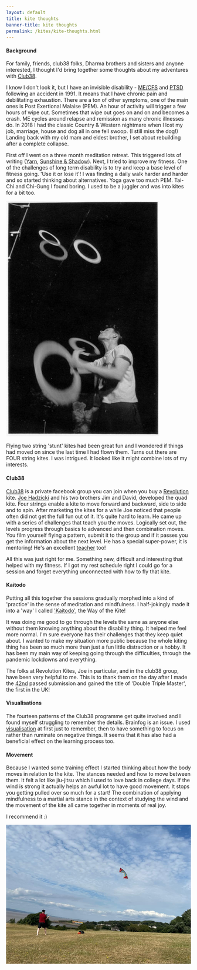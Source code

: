 ```yaml
---
layout: default
title: kite thoughts 
banner-title: kite thoughts 
permalink: /kites/kite-thoughts.html
---
```


#### Background
For family, friends, club38 folks, Dharma brothers and sisters and anyone interested, I thought I'd bring together some thoughts about my adventures with [Club38](#club38).  

I know I don't look it, but I have an invisible disability - [ME/CFS](https://meassociation.org.uk/what-is-me-cfs/) and [PTSD](https://www.nhs.uk/mental-health/conditions/post-traumatic-stress-disorder-ptsd/overview/) following an accident in 1991. It means that I have chronic pain and debilitating exhaustion. There are a ton of other symptoms, one of the main ones is Post Exertional Malaise (PEM). An hour of activity will trigger a few hours of wipe out. Sometimes that wipe out goes on and on and becomes a crash. ME cycles around relapse and remission as many chronic illnesses do. In 2018 I had the classic Country & Western nightmare when I lost my job, marriage, house and dog all in one fell swoop. (I still miss the dog!) Landing back with my old mam and eldest brother, I set about rebuilding after a complete collapse.  

First off I went on a three month meditation retreat. This triggered lots of writing ([Yarn](/yarn), [Sunshine & Shadow](/sun)). Next, I tried to improve my fitness. One of the challenges of long term disability is to try and keep a base level of fitness going. 'Use it or lose it'! I was finding a daily walk harder and harder and so started thinking about alternatives. Yoga gave too much PEM. Tai-Chi and Chi-Gung I found boring. I used to be a juggler and was into kites for a bit too. 

![5 rings](/assets/images/circus/5rings.jpg)

Flying two string 'stunt' kites had been great fun and I wondered if things had moved on since the last time I had flown them. Turns out there are FOUR string kites. I was intrigued. It looked like it might combine lots of my interests.



#### Club38
[Club38](https://revkites.com/club-38/) is a private facebook group you can join when you buy a [Revolution](https://revkites.com) kite. [Joe Hadzicki](https://about.me/joe.hadzicki) and his two brothers Jim and David, developed the quad kite. Four strings enable a kite to move forward and backward, side to side and to spin. After marketing the kites for a while Joe noticed that people often did not get the full fun out of it. It's quite hard to learn. He came up with a series of challenges that teach you the moves. Logically set out, the levels progress through basics to advanced and then combination moves. You film yourself flying a pattern, submit it to the group and if it passes you get the information about the next level. He has a special super-power, it is mentoring! He's an excellent [teacher](https://www.youtube.com/user/jhadzicki) too!

All this was just right for me. Something new, difficult and interesting that helped with my fitness. If I got my rest schedule right I could go for a session and forget everything unconnected with how to fly that kite.



#### Kaitodo
Putting all this together the sessions gradually morphed into a kind of 'practice' in the sense of meditation and mindfulness. I half-jokingly made it into a 'way' I called ['Kaitodo'](/kites/kaitodo.html), the Way of the Kite!  

It was doing me good to go through the levels the same as anyone else without them knowing anything about the disability thing. It helped me feel more normal. I'm sure everyone has their challenges that they keep quiet about. I wanted to make my situation more public because the whole kiting thing has been so much more than just a fun little distraction or a hobby. It has been my main way of keeping going through the difficulties, through the pandemic lockdowns and everything.

The folks at Revolution Kites, Joe in particular, and in the club38 group, have been very helpful to me. This is to thank them on the day after I made the [42nd](https://youtu.be/yQ9607R3b3Q) passed submission and gained the title of 'Double Triple Master', the first in the UK!


#### Visualisations
The fourteen patterns of the Club38 programme get quite involved and I found myself struggling to remember the details. Brainfog is an issue. I used [visualisation](https://www.meditationexpert.com/martial-arts/sports-visualization-techniques.html) at first just to remember, then to have something to focus on rather than ruminate on negative things. It seems that it has also had a beneficial effect on the learning process too. 

#### Movement
Because I wanted some training effect I started thinking about how the body moves in relation to the kite. The stances needed and how to move between them. It felt a lot like jiu-jitsu which I used to love back in college days. If the wind is strong it actually helps an awful lot to have good movement. It stops you getting pulled over so much for a start! The combination of applying mindfulness to a martial arts stance in the context of studying the wind and the movement of the kite all came together in moments of real joy.

I recommend it :)

![Kilkenny](/assets/images/kites/kilkenny-hc-2022-07-m14.jpg)

